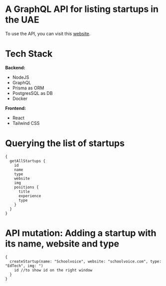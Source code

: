 # A GraphQL API for listing startups in the UAE

To use the API, you can visit this [website](http://www.startapp-api.xyz/graphql).

# Tech Stack

**Backend:**
- NodeJS
- GraphQL
- Prisma as ORM
- PostgresSQL as DB
- Docker

**Frontend:**
- React
- Tailwind CSS


# Querying the list of startups
```
{
  getAllStartups {
    id 
    name
    type
    website
    img
    positions {
      title
      experience
      type
    }
  }
}
```

# API mutation: Adding a startup with its name, website and type
```
{
  createStartup(name: "Schoolvoice", website: "schoolvoice.com", type: "EdTech", img: ") 
    id //to show id on the right window
  }
}
```
